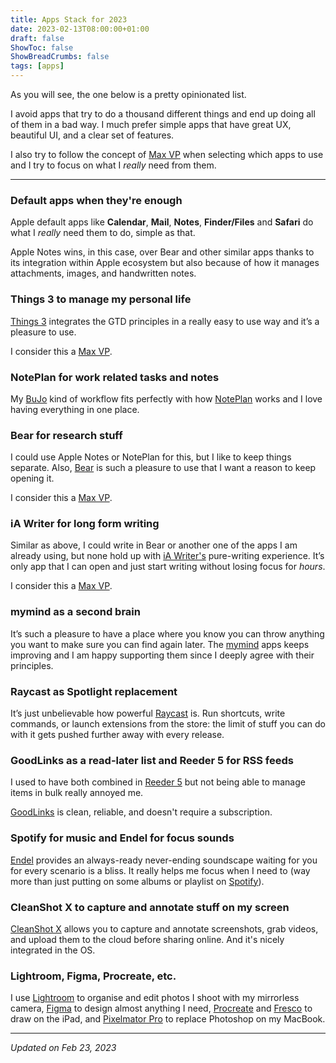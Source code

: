 ```yaml
---
title: Apps Stack for 2023
date: 2023-02-13T08:00:00+01:00
draft: false
ShowToc: false
ShowBreadCrumbs: false
tags: [apps]
---
```


As you will see, the one below is a pretty opinionated list. 

I avoid apps  that try to do a thousand different things and end up doing all of them in a bad way. I much prefer simple apps that have great UX, beautiful UI, and a clear set of features.

I also try to follow the concept of [Max VP](/posts/2023/01/maximum-viable-product/) when selecting which apps to use and I try to focus on what I *really* need from them.

---

### Default apps when they're enough

Apple default apps like  **Calendar**, **Mail**, **Notes**, **Finder/Files** and **Safari** do what I *really* need them to do, simple as that. 

Apple Notes wins, in this case, over Bear and other similar apps thanks to its integration within Apple ecosystem but also because of how it manages attachments, images, and handwritten notes.

### Things 3 to manage my personal life

[Things 3](https://culturedcode.com/things/) integrates the GTD principles in a really easy to use way and it’s a pleasure to use. 

I consider this a [Max VP](/posts/2023/01/maximum-viable-product/).

### NotePlan for work related tasks and notes

My [BuJo](https://bulletjournal.com) kind of workflow fits perfectly with how [NotePlan](https://noteplan.co) works and I love having everything in one place.

### Bear for research stuff

I could use Apple Notes or NotePlan for this, but I like to keep things separate. Also, [Bear](https://bear.app) is such a pleasure to use that I want a reason to keep opening it. 

I consider this a [Max VP](/posts/2023/01/maximum-viable-product/).

### iA Writer for long form writing

Similar as above, I could write in Bear or another one of the apps I am already using, but none hold up with [iA Writer's](https://ia.net/writer) pure-writing experience. It’s only app that I can open and just start writing without losing focus for *hours*. 

I consider this a [Max VP](/posts/2023/01/maximum-viable-product/).

### mymind as a second brain

It’s such a pleasure to have a place where you know you can throw anything you want to make sure you can find again later. The [mymind](https://mymind.com) apps keeps improving and I am happy supporting them since I deeply agree with their principles.

### Raycast as Spotlight replacement
It’s just unbelievable how powerful [Raycast](https://www.raycast.com) is. Run shortcuts, write commands, or launch extensions from the store: the limit of stuff you can do with it gets pushed further away with every release.

### GoodLinks as a read-later list and Reeder 5 for RSS feeds

I used to have both combined in [Reeder 5](https://www.reederapp.com) but not being able to manage items in bulk really annoyed me.

[GoodLinks](https://goodlinks.app/) is clean, reliable, and doesn't require a subscription.

### Spotify for music and Endel for focus sounds

[Endel](https://endel.io) provides an always-ready never-ending soundscape waiting for you for every scenario is a bliss. It really helps me focus when I need to (way more than just putting on some albums or playlist on [Spotify](http://spotify.com)).

### CleanShot X to capture and annotate stuff on my screen

[CleanShot X](https://cleanshot.com/) allows you to capture and annotate screenshots, grab videos, and upload them to the cloud before sharing online. And it's nicely integrated in the OS.

### Lightroom, Figma, Procreate, etc.

I use [Lightroom](http://lightroom.adobe.com) to organise and edit photos I shoot with my mirrorless camera, [Figma](http://figma.com) to design almost anything I need, [Procreate](https://procreate.com/) and [Fresco](https://www.adobe.com/products/fresco.html) to draw on the iPad, and [Pixelmator Pro](https://www.pixelmator.com/pro/) to replace Photoshop on my MacBook.

---

*Updated on Feb 23, 2023*
